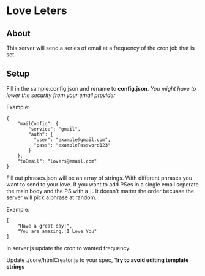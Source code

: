 # Love Leters

## About

This server will send a series of email at a frequency of the cron job that is set. 

## Setup

Fill in the sample.config.json and rename to **config.json**. *You might have to lower the security from your email provider*

Example:
```
{
	"mailConfig": {
  		"service": "gmail",
		"auth": {
		  "user": "example@gmail.com",
		  "pass": "examplePassword123"
		}	 
	},
	"toEmail": "lovers@email.com"
}
```

Fill out phrases.json will be an array of strings. With different phrases you want to send to your love. If you want to add PSes in a single email seperate the main body and the PS with a ```|```. It doesn't matter the order becuase the server will pick a phrase at random. 

Example:
```
[
	"Have a great day!",
	"You are amazing.|I Love You"
]
```

In server.js update the cron to wanted frequency.

Update ./core/htmlCreator.js to your spec, **Try to avoid editing template strings**

 

